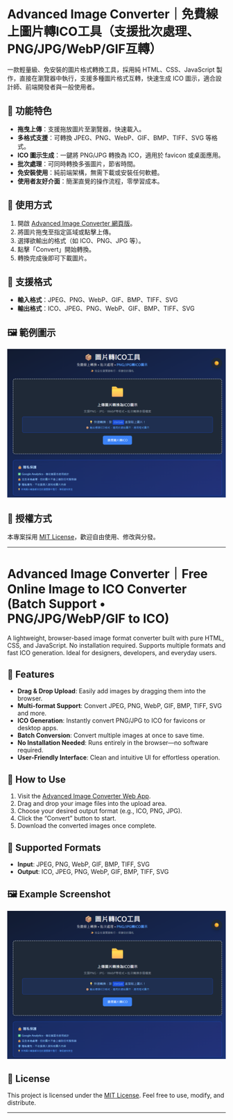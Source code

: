 # Advanced Image Converter｜免費線上圖片轉ICO工具（支援批次處理、PNG/JPG/WebP/GIF互轉）

一款輕量級、免安裝的圖片格式轉換工具，採用純 HTML、CSS、JavaScript 製作，直接在瀏覽器中執行，支援多種圖片格式互轉，快速生成 ICO 圖示，適合設計師、前端開發者與一般使用者。

## 🔧 功能特色

- **拖曳上傳**：支援拖放圖片至瀏覽器，快速載入。
- **多格式支援**：可轉換 JPEG、PNG、WebP、GIF、BMP、TIFF、SVG 等格式。
- **ICO 圖示生成**：一鍵將 PNG/JPG 轉換為 ICO，適用於 favicon 或桌面應用。
- **批次處理**：可同時轉換多張圖片，節省時間。
- **免安裝使用**：純前端架構，無需下載或安裝任何軟體。
- **使用者友好介面**：簡潔直覺的操作流程，零學習成本。

## 🚀 使用方式

1. 開啟 [Advanced Image Converter 網頁版](https://sid-1996.github.io/Advanced-Image-Converter/)。
2. 將圖片拖曳至指定區域或點擊上傳。
3. 選擇欲輸出的格式（如 ICO、PNG、JPG 等）。
4. 點擊「Convert」開始轉換。
5. 轉換完成後即可下載圖片。

## 📁 支援格式

- **輸入格式**：JPEG、PNG、WebP、GIF、BMP、TIFF、SVG  
- **輸出格式**：ICO、JPEG、PNG、WebP、GIF、BMP、TIFF、SVG

## 🖼️ 範例圖示

![示意圖](images.png)

## 📜 授權方式

本專案採用 [MIT License](https://opensource.org/licenses/MIT)，歡迎自由使用、修改與分發。

---

# Advanced Image Converter｜Free Online Image to ICO Converter (Batch Support • PNG/JPG/WebP/GIF to ICO)

A lightweight, browser-based image format converter built with pure HTML, CSS, and JavaScript. No installation required. Supports multiple formats and fast ICO generation. Ideal for designers, developers, and everyday users.

## 🔧 Features

- **Drag & Drop Upload**: Easily add images by dragging them into the browser.
- **Multi-format Support**: Convert JPEG, PNG, WebP, GIF, BMP, TIFF, SVG and more.
- **ICO Generation**: Instantly convert PNG/JPG to ICO for favicons or desktop apps.
- **Batch Conversion**: Convert multiple images at once to save time.
- **No Installation Needed**: Runs entirely in the browser—no software required.
- **User-Friendly Interface**: Clean and intuitive UI for effortless operation.

## 🚀 How to Use

1. Visit the [Advanced Image Converter Web App](https://sid-1996.github.io/Advanced-Image-Converter/).
2. Drag and drop your image files into the upload area.
3. Choose your desired output format (e.g., ICO, PNG, JPG).
4. Click the “Convert” button to start.
5. Download the converted images once complete.

## 📁 Supported Formats

- **Input**: JPEG, PNG, WebP, GIF, BMP, TIFF, SVG  
- **Output**: ICO, JPEG, PNG, WebP, GIF, BMP, TIFF, SVG

## 🖼️ Example Screenshot

![Preview](images.png)

## 📜 License

This project is licensed under the [MIT License](https://opensource.org/licenses/MIT). Feel free to use, modify, and distribute.

---

